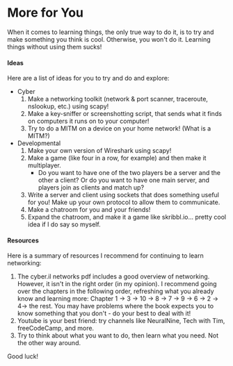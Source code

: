 # More for You

When it comes to learning things, the only true way to do it, is to try and make something you think is cool.
Otherwise, you won't do it. Learning things without using them sucks!

#### Ideas
Here are a list of ideas for you to try and do and explore:
* Cyber
    1. Make a networking toolkit (network & port scanner, traceroute, nslookup, etc.) using scapy!
    2. Make a key-sniffer or screenshotting script, that sends what it finds on computers it runs on to your computer!
    3. Try to do a MITM on a device on your home network! (What is a MITM?)
* Developmental
    1. Make your own version of Wireshark using scapy!
    2. Make a game (like four in a row, for example) and then make it multiplayer.
        * Do you want to have one of the two players be a server and the other a client? Or do you want to have one main server, and players join as clients and match up?
    3. Write a server and client using sockets that does something useful for you! Make up your own protocol to allow them to communicate.
    4. Make a chatroom for you and your friends!
    5. Expand the chatroom, and make it a game like skribbl.io... pretty cool idea if I do say so myself.
    
#### Resources

Here is a summary of resources I recommend for continuing to learn networking:
1. The cyber.il networks pdf includes a good overview of networking. However, it isn't in the right order (in my opinion).
I recommend going over the chapters in the following order, refreshing what you already know and learning more:
Chapter 1 -> 3 -> 10 -> 8 -> 7 -> 9 -> 6 -> 2 -> 4-> the rest. You may have problems where the book expects you to know something that you don't - do your best to deal with it!
2. Youtube is your best friend: try channels like NeuralNine, Tech with Tim, freeCodeCamp, and more.
3. Try to think about what you want to do, then learn what you need. Not the other way around.

Good luck!

